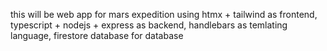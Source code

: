 this will be web app for mars expedition
using htmx + tailwind as frontend, typescript + nodejs + express as backend, handlebars as temlating language, firestore database for database

